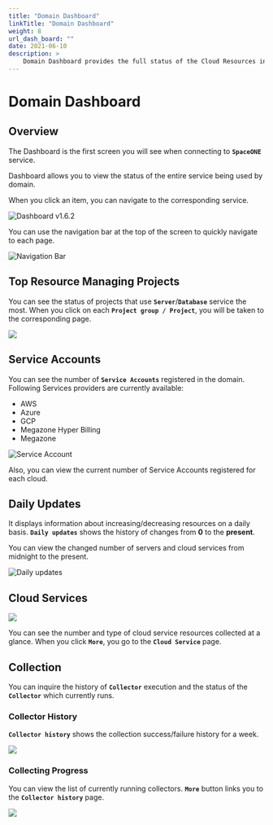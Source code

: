 ```yaml
---
title: "Domain Dashboard"
linkTitle: "Domain Dashboard"
weight: 8
url_dash_board: "" 
date: 2021-06-10
description: >
    Domain Dashboard provides the full status of the Cloud Resources in your domain.
---
```


# Domain Dashboard

## Overview

The Dashboard is the first screen you will see when connecting to **`SpaceONE`** service.

  
Dashboard allows you to view the status of the entire service being used by domain. 

When you click an item, you can navigate to the corresponding service.

![Dashboard v1.6.2](/img/doc/guides/dashboard/dashboard-v1.5.2-1280x720.png)



You can use the navigation bar at the top of the screen to quickly navigate to each page.

![Navigation Bar](/img/doc/guides/dashboard/screen-shot-2021-02-17-at-5.14.34-pm.png)



## Top Resource Managing Projects

You can see the status of projects that use **`Server`**/**`Database`** service the most. When you click on each  **`Project group / Project`**, you will be taken to the corresponding page.

![](/img/doc/guides/dashboard/2020-07-31-3.08.33.png)



## Service Accounts

You can see the number of **`Service Accounts`** registered in the domain. Following Services providers are currently available: 

* AWS
* Azure
* GCP
* Megazone Hyper Billing
* Megazone





![Service Account](/img/doc/guides/dashboard/2020-08-03-5.05.53.png)

Also, you can view the current number of Service Accounts registered for each cloud.

## Daily Updates

It displays information about increasing/decreasing resources on a daily basis. **`Daily updates`** shows the history of changes from **0** to the **present**. 

You can view the changed number of servers and cloud services from midnight to the present.



![Daily updates](/img/doc/guides/dashboard/2020-08-03-5.31.12.png)



## Cloud Services

![](/img/doc/guides/dashboard/2020-07-31-3.18.09.png)

You can see the number and type of cloud service resources collected at a glance. When you click **`More`**, you go to the **`Cloud Service`** page.

## Collection

You can inquire the history of **`Collector`** execution and the status of the **`Collector`** which currently runs.

### Collector History

**`Collector history`** shows the collection success/failure history for a week.

![](/img/doc/guides/dashboard/2020-08-03-5.36.44.png)

### 

### Collecting Progress

You can view the list of currently running collectors.  **`More`** button links you to the **`Collector history`** page.

![](/img/doc/guides/dashboard/2020-08-03-5.37.46.png)
